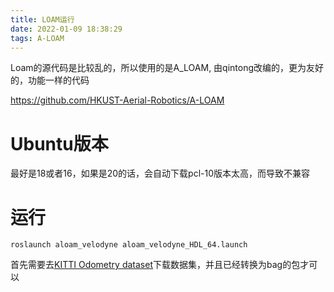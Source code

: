 ```yaml
---
title: LOAM运行
date: 2022-01-09 18:38:29
tags: A-LOAM
---
```


Loam的源代码是比较乱的，所以使用的是A_LOAM, 由qintong改编的，更为友好的，功能一样的代码

https://github.com/HKUST-Aerial-Robotics/A-LOAM



# Ubuntu版本

最好是18或者16，如果是20的话，会自动下载pcl-10版本太高，而导致不兼容



# 运行

```
roslaunch aloam_velodyne aloam_velodyne_HDL_64.launch
```

首先需要去[KITTI Odometry dataset](http://www.cvlibs.net/datasets/kitti/eval_odometry.php)下载数据集，并且已经转换为bag的包才可以

